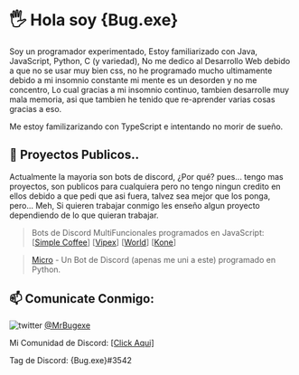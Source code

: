 
<!---
Bug-exe/Bug-exe is a ✨ special ✨ repository because its `README.md` (this file) appears on your GitHub profile.
You can click the Preview link to take a look at your changes.
--->
# 🖐 Hola soy {Bug.exe}

Soy un programador experimentado, Estoy familiarizado con Java, JavaScript, Python, C (y variedad), No me dedico al Desarrollo Web debido a que no se usar muy bien css, no he programado mucho ultimamente debido a mi insomnio constante mi mente es un desorden y no me concentro, Lo cual gracias a mi insomnio continuo, tambien desarrolle muy mala memoria, asi que tambien he tenido que re-aprender varias cosas gracias a eso.

Me estoy familizarizando con TypeScript e intentando no morir de sueño.

## 🌱 Proyectos Publicos..
Actualmente la mayoria son bots de discord, ¿Por qué? pues... tengo mas proyectos, son publicos para cualquiera pero no tengo ningun credito en ellos debido a que pedi que asi fuera, talvez sea mejor que los ponga, pero... Meh, Si quieren trabajar conmigo les enseño algun proyecto dependiendo de lo que quieran trabajar.

> Bots de Discord MultiFuncionales programados en JavaScript: [[Simple Coffee](https://discord.gg/3x5nWkKAzr)] [[Vipex](https://discord.gg/kfCw8vE)]  [[World](https://discord.gg/ybJ8dzzCPM)]  [[Kone](https://discord.gg/bweRr6YQZY)]

> [Micro](https://discord.gg/gsSCDvjbpu) - Un Bot de Discord (apenas me uni a este) programado en Python.
## 📫  Comunicate Conmigo: 

![twitter](https://i.imgur.com/HeZ0zJn.png) [@MrBugexe](https://twitter.com/MrBugexe)

Mi Comunidad de Discord: [[Click Aqui]](discord.gg/HnsXsHB7Ap)

Tag de Discord: {Bug.exe}#3542
